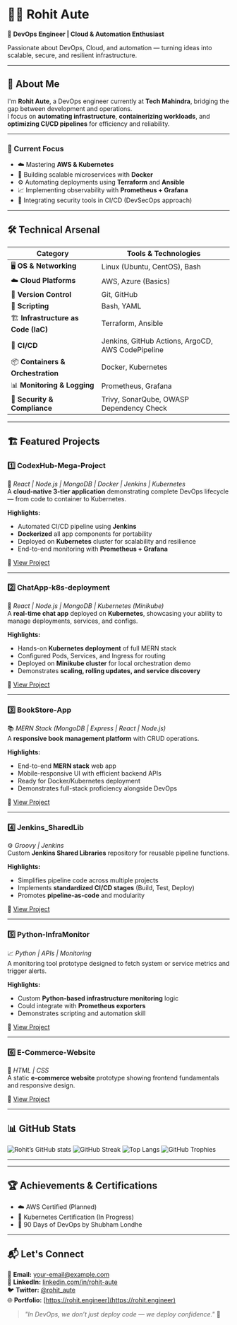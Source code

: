 # 🧑‍💻 Rohit Aute

🎯 **DevOps Engineer | Cloud & Automation Enthusiast**

Passionate about DevOps, Cloud, and automation — turning ideas into scalable, secure, and resilient infrastructure.

---

## 🌟 About Me

I'm **Rohit Aute**, a DevOps engineer currently at **Tech Mahindra**, bridging the gap between development and operations.  
I focus on **automating infrastructure**, **containerizing workloads**, and **optimizing CI/CD pipelines** for efficiency and reliability.

---

### 🚀 Current Focus
- ☁️ Mastering **AWS & Kubernetes**
- 🐳 Building scalable microservices with **Docker**
- ⚙️ Automating deployments using **Terraform** and **Ansible**
- 📈 Implementing observability with **Prometheus + Grafana**
- 🔐 Integrating security tools in CI/CD (DevSecOps approach)

---

## 🛠️ Technical Arsenal

| Category | Tools & Technologies |
|-----------|----------------------|
| 🖥️ **OS & Networking** | Linux (Ubuntu, CentOS), Bash |
| ☁️ **Cloud Platforms** | AWS, Azure (Basics) |
| 📂 **Version Control** | Git, GitHub |
| 🧩 **Scripting** | Bash, YAML |
| 🏗️ **Infrastructure as Code (IaC)** | Terraform, Ansible |
| 🚀 **CI/CD** | Jenkins, GitHub Actions, ArgoCD, AWS CodePipeline |
| 📦 **Containers & Orchestration** | Docker, Kubernetes |
| 📊 **Monitoring & Logging** | Prometheus, Grafana |
| 🔐 **Security & Compliance** | Trivy, SonarQube, OWASP Dependency Check |


---

## 🏗️ Featured Projects

### 1️⃣ **CodexHub-Mega-Project**
 🧱  *React | Node.js | MongoDB | Docker | Jenkins | Kubernetes*  
A **cloud-native 3-tier application** demonstrating complete DevOps lifecycle — from code to container to Kubernetes.

**Highlights:**
- Automated CI/CD pipeline using **Jenkins**  
- **Dockerized** all app components for portability  
- Deployed on **Kubernetes** cluster for scalability and resilience  
- End-to-end monitoring with **Prometheus + Grafana**

🔗 [View Project](https://github.com/rohit-aute/CodexHub-Mega-Project)

---

### 2️⃣ **ChatApp-k8s-deployment**
 💬  *React | Node.js | MongoDB | Kubernetes (Minikube)*  
A **real-time chat app** deployed on **Kubernetes**, showcasing your ability to manage deployments, services, and configs.

**Highlights:**
- Hands-on **Kubernetes deployment** of full MERN stack  
- Configured Pods, Services, and Ingress for routing  
- Deployed on **Minikube cluster** for local orchestration demo  
- Demonstrates **scaling, rolling updates, and service discovery**

🔗 [View Project](https://github.com/rohit-aute/ChatApp-k8s-deployment)

---

### 3️⃣ **BookStore-App**
 📚  *MERN Stack (MongoDB | Express | React | Node.js)*  
A **responsive book management platform** with CRUD operations.

**Highlights:**
- End-to-end **MERN stack** web app  
- Mobile-responsive UI with efficient backend APIs  
- Ready for Docker/Kubernetes deployment  
- Demonstrates full-stack proficiency alongside DevOps

🔗 [View Project](https://github.com/rohit-aute/BookStore-App)

---

### 4️⃣ **Jenkins_SharedLib**
⚙️ *Groovy | Jenkins*  
Custom **Jenkins Shared Libraries** repository for reusable pipeline functions.

**Highlights:**
- Simplifies pipeline code across multiple projects  
- Implements **standardized CI/CD stages** (Build, Test, Deploy)  
- Promotes **pipeline-as-code** and modularity  

🔗 [View Project](https://github.com/rohit-aute/Jenkins_SharedLib)

---

### 5️⃣ **Python-InfraMonitor**
 📈  *Python | APIs | Monitoring*  
A monitoring tool prototype designed to fetch system or service metrics and trigger alerts.

**Highlights:**
- Custom **Python-based infrastructure monitoring** logic  
- Could integrate with **Prometheus exporters**  
- Demonstrates scripting and automation skill  

🔗 [View Project](https://github.com/rohit-aute/Python-InfraMonitor)

---

### 6️⃣ **E-Commerce-Website**
 🛒  *HTML | CSS*  
A static **e-commerce website** prototype showing frontend fundamentals and responsive design.

🔗 [View Project](https://github.com/rohit-aute/E-Commerce-Website)

---

## 📊 GitHub Stats

![Rohit’s GitHub stats](https://github-readme-stats.vercel.app/api?username=rohit-aute&show_icons=true&theme=radical)
![GitHub Streak](https://github-readme-streak-stats.herokuapp.com/?user=rohit-aute&theme=radical)
![Top Langs](https://github-readme-stats.vercel.app/api/top-langs/?username=rohit-aute&layout=compact&theme=radical)
![GitHub Trophies](https://github-profile-trophy.vercel.app/?username=rohit-aute&theme=onedark)

---


---

## 🏆 Achievements & Certifications
- ☁️ AWS Certified (Planned)
- 📜 Kubernetes Certification (In Progress)
- 🧠 90 Days of DevOps by Shubham Londhe

---

## 📬 Let's Connect
📧 **Email:** [your-email@example.com](mailto:rohit.aute450@gmail.com)  
💼 **LinkedIn:** [linkedin.com/in/rohit-aute](https://linkedin.com/in/rohit-aute)  
🐦 **Twitter:** [@rohit_aute](https://twitter.com/rohit_aute)  
🌐 **Portfolio:** [https://rohit.engineer](https://rohit.engineer)

> _"In DevOps, we don’t just deploy code — we deploy confidence."_ 🚀
